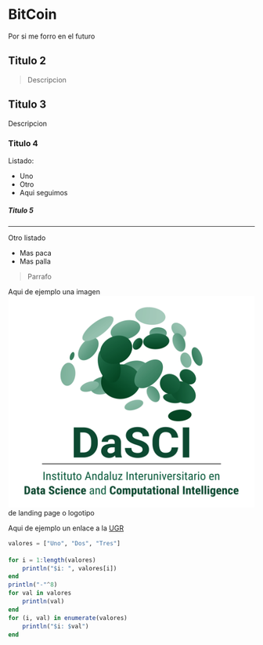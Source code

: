 # BitCoin
Por si me forro en el futuro

## Titulo 2

> Descripcion

## Titulo 3

Descripcion

### Titulo 4
Listado:
- Uno 
- Otro
- Aqui seguimos



##### Titulo 5
----- 
Otro listado
* Mas paca
* Mas palla


> Parrafo

Aqui de ejemplo una imagen ![TextoAlternativo](design/DaSCI_logo.png) de landing page o logotipo

Aqui de ejemplo un enlace a la [UGR](https://wwww.ugr.es/)

```julia
valores = ["Uno", "Dos", "Tres"]

for i = 1:length(valores)
    println("$i: ", valores[i])
end
println("-"^8)
for val in valores
    println(val)
end
for (i, val) in enumerate(valores)
    println("$i: $val")
end
```
